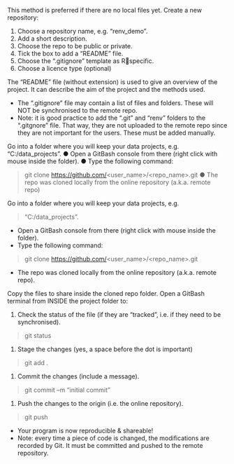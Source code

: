 This method is preferred if there are no local files yet. Create a new repository:

1. Choose a repository name, e.g.
“renv_demo”.
1. Add a short description.
1. Choose the repo to be public or private.
1. Tick the box to add a “README” file.
1. Choose the “.gitignore” template as Rspecific.
1. Choose a licence type (optional)

The “README” file (without extension) is used to give an overview of the project. It can describe the aim of the project and the methods used.

- The “.gitignore” file may contain a list of files and folders. These will NOT be synchronised to the remote repo.
- Note: it is good practice to add the “.git” and “renv” folders to the “.gitgnore” file. That way, they are not uploaded to the remote repo since they are not important for the users. These must be added manually.

Go into a folder where you will keep your data projects, e.g.
“C:/data_projects”.
● Open a GitBash console from there (right click with mouse inside 
the folder).
● Type the following command:
> git clone https://github.com/<user_name>/<repo_name>.git
● The repo was cloned locally
from the online repository
(a.k.a. remote repo)

Go into a folder where you will keep your data projects, e.g.
>“C:/data_projects”.

- Open a GitBash console from there (right click with mouse inside the folder).
- Type the following command:
> git clone https://github.com/<user_name>/<repo_name>.git
- The repo was cloned locally
from the online repository
(a.k.a. remote repo).

Copy the files to share inside the cloned repo folder.
 Open a GitBash terminal from INSIDE the project folder to:

1. Check the status of the file (if they are “tracked”, i.e. if they need to be synchronised).
> git status
1. Stage the changes (yes, a space before the dot is important)
> git add .
1. Commit the changes (include a message).
> git commit –m “initial commit”
1. Push the changes to the origin (i.e. the online repository).
> git push

- Your program is now reproducible & shareable!
- Note: every time a piece of code is changed, the modifications are recorded by Git. It must be committed and pushed to the remote repository.